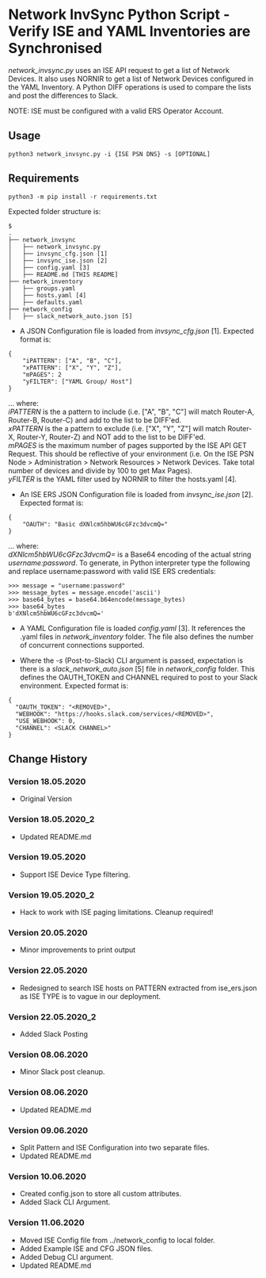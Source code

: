 # Network InvSync Python Script - Verify ISE and YAML Inventories are Synchronised

*network_invsync.py* uses an ISE API request to get a list of Network Devices. It also uses NORNIR to get a list of Network Devices configured in the YAML Inventory. A Python DIFF operations is used to compare the lists and post the differences to Slack.

NOTE: ISE must be configured with a valid ERS Operator Account.

## Usage
```
python3 network_invsync.py -i {ISE PSN DNS} -s [OPTIONAL]
```


## Requirements
```
python3 -m pip install -r requirements.txt
```

Expected folder structure is:

```
$
.
├── network_invsync
│   ├── network_invsync.py
│   ├── invsync_cfg.json [1]
│   ├── invsync_ise.json [2]
│   ├── config.yaml [3]
│   ├── README.md [THIS README]
├── network_inventory
│   ├── groups.yaml
│   ├── hosts.yaml [4]
│   ├── defaults.yaml
├── network_config
│   ├── slack_network_auto.json [5]

```

- A JSON Configuration file is loaded from *invsync_cfg.json* [1]. Expected format is:

```
{
    "iPATTERN": ["A", "B", "C"],
    "xPATTERN": ["X", "Y", "Z"],
    "mPAGES": 2
    "yFILTER": ["YAML Group/ Host"]
}
```

... where:<br />
*iPATTERN* is the a pattern to include (i.e. ["A", "B", "C"] will match Router-A, Router-B, Router-C) and add to the list to be DIFF'ed.<br />
*xPATTERN* is the a pattern to exclude (i.e. ["X", "Y", "Z"] will match Router-X, Router-Y, Router-Z) and NOT add to the list to be DIFF'ed.<br />
*mPAGES* is the maximum number of pages supported by the ISE API GET Request. This should be reflective of your environment (i.e. On the ISE PSN Node > Administration > Network Resources > Network Devices. Take total number of devices and divide by 100 to get Max Pages).<br />
*yFILTER* is the YAML filter used by NORNIR to filter the hosts.yaml [4]. <br />

- An ISE ERS JSON Configuration file is loaded from *invsync_ise.json* [2]. Expected format is:

```
{
    "OAUTH": "Basic dXNlcm5hbWU6cGFzc3dvcmQ="
}
```

... where:<br />
*dXNlcm5hbWU6cGFzc3dvcmQ=* is a Base64 encoding of the actual string *username:password*. To generate, in Python interpreter type the following and replace username:password with valid ISE ERS credentials:

```
>>> message = "username:password"
>>> message_bytes = message.encode('ascii')
>>> base64_bytes = base64.b64encode(message_bytes)
>>> base64_bytes
b'dXNlcm5hbWU6cGFzc3dvcmQ='
```

- A YAML Configuration file is loaded *config.yaml* [3]. It references the .yaml files in *network_inventory* folder. The file also defines the number of concurrent connections supported.

- Where the *-s* (Post-to-Slack) CLI argument is passed, expectation is there is a *slack_network_auto.json* [5] file in *network_config* folder. This defines the OAUTH_TOKEN and CHANNEL required to post to your Slack environment. Expected format is:

```
{
  "OAUTH_TOKEN": "<REMOVED>",
  "WEBHOOK": "https://hooks.slack.com/services/<REMOVED>",
  "USE_WEBHOOK": 0,
  "CHANNEL": <SLACK CHANNEL>"
}
```

## Change History

### Version 18.05.2020
- Original Version

### Version 18.05.2020_2
- Updated README.md

### Version 19.05.2020
- Support ISE Device Type filtering.

### Version 19.05.2020_2
- Hack to work with ISE paging limitations. Cleanup required!

### Version 20.05.2020
- Minor improvements to print output

### Version 22.05.2020
- Redesigned to search ISE hosts on PATTERN extracted from ise_ers.json as ISE TYPE is to vague in our deployment.

### Version 22.05.2020_2
- Added Slack Posting

### Version 08.06.2020
- Minor Slack post cleanup.

### Version 08.06.2020
- Updated README.md

### Version 09.06.2020
- Split Pattern and ISE Configuration into two separate files.
- Updated README.md

### Version 10.06.2020
- Created config.json to store all custom attributes.
- Added Slack CLI Argument.

### Version 11.06.2020
- Moved ISE Config file from ../network_config to local folder.
- Added Example ISE and CFG JSON files.
- Added Debug CLI argument.
- Updated README.md

